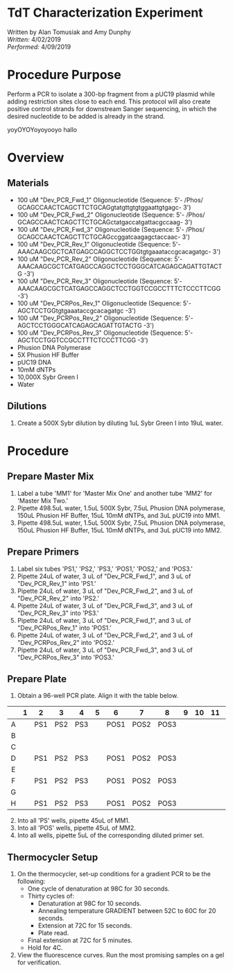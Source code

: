 # TdT Characterization Experiment
Written by Alan Tomusiak and Amy Dunphy \
*Written:* 4/02/2019 \
*Performed:* 4/09/2019

Procedure Purpose
=================
Perform a PCR to isolate a 300-bp fragment from a pUC19 plasmid while adding restriction sites close to each end. This protocol will also create positive control strands for downstream Sanger sequencing, in which the desired nucleotide to be added is already in the strand.

yoyOYOYoyoyooyo hallo

Overview
========

Materials
----------

-   100 uM "Dev_PCR_Fwd_1" Oligonucleotide (Sequence: 5'- /Phos/ GCAGCCAACTCAGCTTCTGCAGgtatgttgtgtggaattgtgagc- 3')
-   100 uM "Dev_PCR_Fwd_2" Oligonucleotide (Sequence: 5'- /Phos/ GCAGCCAACTCAGCTTCTGCAGctatgaccatgattacgccaag- 3')
-   100 uM "Dev_PCR_Fwd_3" Oligonucleotide (Sequence: 5'- /Phos/ GCAGCCAACTCAGCTTCTGCAGccggatcaagagctaccaac- 3')
-   100 uM "Dev_PCR_Rev_1" Oligonucleotide (Sequence: 5'- AAACAAGCGCTCATGAGCCAGGCTCCTGGtgtgaaataccgcacagatgc- 3')
-   100 uM "Dev_PCR_Rev_2" Oligonucleotide (Sequence: 5'- AAACAAGCGCTCATGAGCCAGGCTCCTGGGCATCAGAGCAGATTGTACTG -3')
-   100 uM "Dev_PCR_Rev_3" Oligonucleotide (Sequence: 5'- AAACAAGCGCTCATGAGCCAGGCTCCTGGTCCGCCTTTCTCCCTTCGG -3')
-   100 uM "Dev_PCRPos_Rev_1" Oligonucleotide (Sequence: 5'- AGCTCCTGGtgtgaaataccgcacagatgc -3')
-   100 uM "Dev_PCRPos_Rev_2" Oligonucleotide (Sequence: 5'- AGCTCCTGGGCATCAGAGCAGATTGTACTG -3')
-   100 uM "Dev_PCRPos_Rev_3" Oligonucleotide (Sequence: 5'- AGCTCCTGGTCCGCCTTTCTCCCTTCGG -3')
-   Phusion DNA Polymerase
-   5X Phusion HF Buffer
-   pUC19 DNA
-   10mM dNTPs
-   10,000X Sybr Green I
-   Water

Dilutions
----------
1. Create a 500X Sybr dilution by diluting 1uL Sybr Green I into 19uL water.

Procedure
=========
Prepare Master Mix
-------------
1. Label a tube 'MM1' for 'Master Mix One' and another tube 'MM2' for 'Master Mix Two.'
2. Pipette 498.5uL water, 1.5uL 500X Sybr, 7.5uL Phusion DNA polymerase, 150uL Phusion HF Buffer, 15uL 10mM dNTPs, and 3uL pUC19 into MM1.
3. Pipette 498.5uL water, 1.5uL 500X Sybr, 7.5uL Phusion DNA polymerase, 150uL Phusion HF Buffer, 15uL 10mM dNTPs, and 3uL pUC19 into MM2.

Prepare Primers
-------------
1. Label six tubes 'PS1,' 'PS2,' 'PS3,' 'POS1,' 'POS2,' and 'POS3.'
2. Pipette 24uL of water, 3 uL of "Dev_PCR_Fwd_1", and 3 uL of "Dev_PCR_Rev_1" into 'PS1.'
3. Pipette 24uL of water, 3 uL of "Dev_PCR_Fwd_2", and 3 uL of "Dev_PCR_Rev_2" into 'PS2.'
4. Pipette 24uL of water, 3 uL of "Dev_PCR_Fwd_3", and 3 uL of "Dev_PCR_Rev_3" into 'PS3.'
5. Pipette 24uL of water, 3 uL of "Dev_PCR_Fwd_1", and 3 uL of "Dev_PCRPos_Rev_1" into 'POS1.'
6. Pipette 24uL of water, 3 uL of "Dev_PCR_Fwd_2", and 3 uL of "Dev_PCRPos_Rev_2" into 'POS2.'
7. Pipette 24uL of water, 3 uL of "Dev_PCR_Fwd_3", and 3 uL of "Dev_PCRPos_Rev_3" into 'POS3.'


Prepare Plate
-------------
1. Obtain a 96-well PCR plate. Align it with the table below.

|   | 1 |  2  |  3  |  4  | 5 |   6  |   7  |   8  | 9 | 10 | 11 | 12 |
|:-:|:-:|:---:|:---:|:---:|:-:|:----:|:----:|:----:|:-:|:--:|:--:|:--:|
| A |   | PS1 | PS2 | PS3 |   | POS1 | POS2 | POS3 |   |    |    |    |
| B |   |     |     |     |   |      |      |      |   |    |    |    |
| C |   |     |     |     |   |      |      |      |   |    |    |    |
| D |   | PS1 | PS2 | PS3 |   | POS1 | POS2 | POS3 |   |    |    |    |
| E |   |     |     |     |   |      |      |      |   |    |    |    |
| F |   | PS1 | PS2 | PS3 |   | POS1 | POS2 | POS3 |   |    |    |    |
| G |   |     |     |     |   |      |      |      |   |    |    |    |
| H |   | PS1 | PS2 | PS3 |   | POS1 | POS2 | POS3 |   |    |    |    |

2. Into all 'PS' wells, pipette 45uL of MM1.
3. Into all 'POS' wells, pipette 45uL of MM2.
4. Into all wells, pipette 5uL of the corresponding diluted primer set.

Thermocycler Setup
-------------
1. On the thermocycler, set-up conditions for a gradient PCR to be the following:
   - One cycle of denaturation at 98C for 30 seconds.
   - Thirty cycles of:
     - Denaturation at 98C for 10 seconds.
     - Annealing temperature GRADIENT between 52C to 60C for 20 seconds.
     - Extension at 72C for 15 seconds.
     - Plate read.
   - Final extension at 72C for 5 minutes.
   - Hold for 4C.
2. View the fluorescence curves. Run the most promising samples on a gel for verification.
